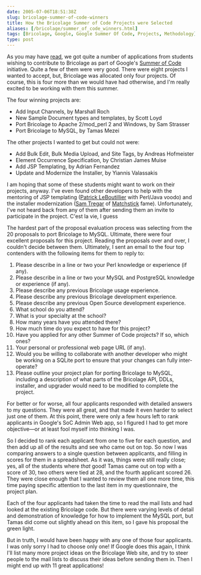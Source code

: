 ```yaml
--- 
date: 2005-07-06T18:51:38Z
slug: bricolage-summer-of-code-winners
title: How the Bricolage Summer of Code Projects were Selected
aliases: [/bricolage/summer_of_code_winners.html]
tags: [Bricolage, Google, Google Summer Of Code, Projects, Methodology]
type: post
---
```


As you may have [read], we got quite a number of applications from students
wishing to contribute to Bricolage as part of Google's [Summer of Code]
initiative. Quite a few of them were very good. There were eight projects I
wanted to accept, but, Bricolage was allocated only four projects. Of course,
this is four more than we would have had otherwise, and I'm really excited to be
working with them this summer.

The four winning projects are:

-   Add Input Channels, by Marshall Roch
-   New Sample Document types and templates, by Scott Loyd
-   Port Bricolage to Apache 2/mod\_perl 2 and Windows, by Sam Strasser
-   Port Bricolage to MySQL, by Tamas Mezei

The other projects I wanted to get but could not were:

-   Add Bulk Edit, Bulk Media Upload, and Site Tags, by Andreas Hofmeister
-   Element Occurrence Specification, by Christian James Muise
-   Add JSP Templating, by Adrian Fernandez
-   Update and Modernize the Installer, by Yiannis Valassakis

I am hoping that some of these students might want to work on their projects,
anyway. I've even found other developers to help with the mentoring of JSP
templating ([Patrick LeBoutillier] with Perl/Java voodo) and the installer
modernization ([Sam Tregar] of [Matchstick] fame). Unfortunately, I've not heard
back from any of them after sending them an invite to participate in the
project. C'est la vie, I guess

The hardest part of the proposal evaluation process was selecting from the 20
proposals to port Bricolage to MySQL. Ultimate, there were four excellent
proposals for this project. Reading the proposals over and over, I couldn't
decide between them. Ultimately, I sent an email to the four top contenders with
the following items for them to reply to:

1.  Please describe in a line or two your Perl knowledge or experience (if any).
2.  Please describe in a line or two your MySQL and PostgreSQL knowledge or
    experience (if any).
3.  Please describe any previous Bricolage usage experience.
4.  Please describe any previous Bricolage development experience.
5.  Please describe any previous Open Source development experience.
6.  What school do you attend?
7.  What is your specialty at the school?
8.  How many years have you attended there?
9.  How much time do you expect to have for this project?
10. Have you applied for any other Summer of Code projects? If so, which ones?
11. Your personal or professional web page URL (if any).
12. Would you be willing to collaborate with another developer who might be
    working on a SQLite port to ensure that your changes can fully
    inter-operate?
13. Please outline your project plan for porting Bricolage to MySQL, including a
    description of what parts of the Bricolage API, DDLs, installer, and
    upgrader would need to be modified to complete the project.

For better or for worse, all four applicants responded with detailed answers to
my questions. They were all great, and that made it even harder to select just
one of them. At this point, there were only a few hours left to rank applicants
in Google's SoC Admin Web app, so I figured I had to get more objective—or at
least fool myself into thinking I was.

So I decided to rank each applicant from one to five for each question, and then
add up all of the results and see who came out on top. So now I was comparing
answers to a single question between applicants, and filling in scores for them
in a spreadsheet. As it was, things were still really close; yes, all of the
students where *that* good! Tamas came out on top with a score of 30, two others
were tied at 28, and the fourth applicant scored 26. They were close enough that
I wanted to review them all one more time, this time paying specific attention
to the last item in my questionnaire, the project plan.

Each of the four applicants had taken the time to read the mail lists and had
looked at the existing Bricolage code. But there were varying levels of detail
and demonstration of knowledge for how to implement the MySQL port, but Tamas
did come out slightly ahead on this item, so I gave his proposal the green
light.

But in truth, I would have been happy with any one of those four applicants. I
was only sorry I had to choose only one! If Google does this again, I think I'll
list many more project ideas on the Bricolage Web site, and try to steer people
to the mail lists to discuss their ideas before sending them in. Then I might
end up with 11 great applications!

  [read]: /bricolage/summer_of_code_applications.html
    "Bricolage Summer of Code Application Summary"
  [Summer of Code]: http://code.google.com/summerofcode.html
    "Google Summer of Code"
  [Patrick LeBoutillier]: http://search.cpan.org/~patl/
    "See Patrick LeBoutillier's modules on CPAN"
  [Sam Tregar]: http://sam.tregar.com/ "Sam Tregar: Life"
  [Matchstick]: http://sourceforge.net/projects/matchstick/
    "The Matcstick SourceForge project page"
